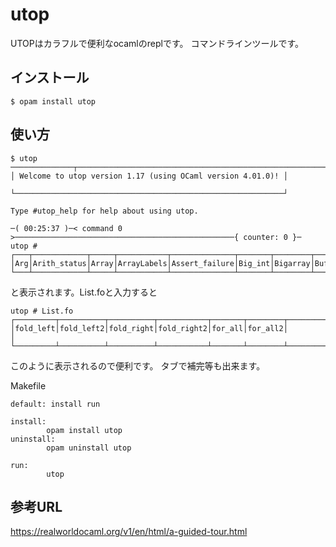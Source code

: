 # utop

UTOPはカラフルで便利なocamlのreplです。
コマンドラインツールです。

## インストール

	$ opam install utop

## 使い方

```
$ utop
──────────────┬────────────────────────────────────────────────────────────┬───────────────              │ Welcome to utop version 1.17 (using OCaml version 4.01.0)! │               
              └────────────────────────────────────────────────────────────┘               

Type #utop_help for help about using utop.

─( 00:25:37 )─< command 0 >─────────────────────────────────────────────────{ counter: 0 }─
utop # 
┌───┬────────────┬─────┬───────────┬──────────────┬───────┬────────┬──────┬────────┬──────┐
│Arg│Arith_status│Array│ArrayLabels│Assert_failure│Big_int│Bigarray│Buffer│Callback│Camlin│
└───┴────────────┴─────┴───────────┴──────────────┴───────┴────────┴──────┴────────┴──────┘
```

と表示されます。List.foと入力すると

```
utop # List.fo
┌─────────┬──────────┬──────────┬───────────┬───────┬────────┬────────────────────────────┐
│fold_left│fold_left2│fold_right│fold_right2│for_all│for_all2│                            │
└─────────┴──────────┴──────────┴───────────┴───────┴────────┴────────────────────────────┘
```

このように表示されるので便利です。
タブで補完等も出来ます。


Makefile

```
default: install run

install:
        opam install utop
uninstall:
        opam uninstall utop

run:
        utop
```

## 参考URL

https://realworldocaml.org/v1/en/html/a-guided-tour.html

